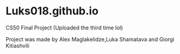 # Luks018.github.io
CS50 Final Project (Uploaded the third time lol)

Project was made by Alex Maglakelidze,Luka Shamatava and Giorgi Kitiashvili
